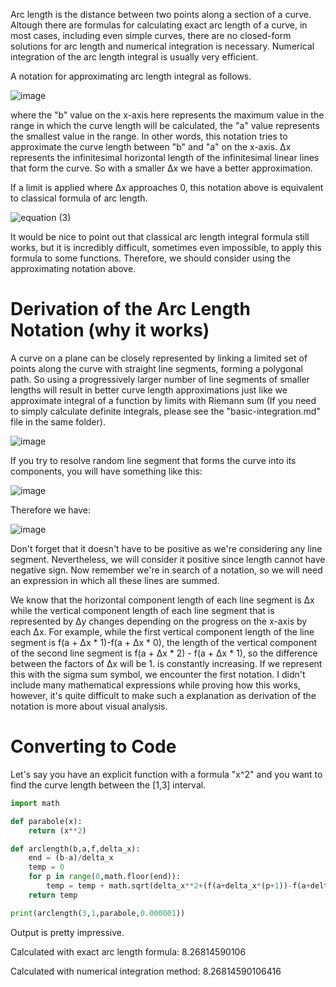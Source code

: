 Arc length is the distance between two points along a section of a curve. Altough there are formulas for calculating exact arc length of a curve, in most cases, including even simple curves, there are no closed-form solutions for arc length and numerical integration is necessary. Numerical integration of the arc length integral is usually very efficient.

A notation for approximating arc length integral as follows.

![image](https://github.com/user-attachments/assets/ab84e843-bedb-4632-84c7-9febdafc9add)


where the "b" value on the x-axis here represents the maximum value in the range in which the curve length will be calculated, the "a" value represents the smallest value in the range. In other words, this notation tries to approximate the curve length between "b" and "a" on the x-axis. Δx represents the infinitesimal horizontal length of the infinitesimal linear lines that form the curve. So with a smaller Δx we have a better approximation.

If a limit is applied where Δx approaches 0, this notation above is equivalent to classical formula of arc length.

![equation (3)](https://github.com/user-attachments/assets/8e8521d6-bce6-4421-855c-001eb13f6023)





It would be nice to point out that classical arc length integral formula still works, but it is incredibly difficult, sometimes even impossible, to apply this formula to some functions.
Therefore, we should consider using the approximating notation above.

# Derivation of the Arc Length Notation (why it works)
A curve on a plane can be closely represented by linking a limited set of points along the curve with straight line segments, forming a polygonal path.
So using a progressively larger number of line segments of smaller lengths will result in better curve length approximations just like we approximate integral of a function by limits with Riemann sum (If you need to simply calculate definite integrals, please see the "basic-integration.md" file in the same folder).

![image](https://github.com/user-attachments/assets/b8ea9b8a-c52e-4cef-b41a-27951cf72182)

If you try to resolve random line segment that forms the curve into its components, you will have something like this:

![image](https://github.com/user-attachments/assets/248e22c9-816b-4a83-87e2-3d9ad5e3ffd6)

Therefore we have:

![image](https://github.com/user-attachments/assets/3364facc-21aa-4e0c-a5c4-c5ff4fbcf218)


Don't forget that it doesn't have to be positive as we're considering any line segment. Nevertheless, we will consider it positive since length cannot have negative sign.
Now remember we're in search of a notation, so we will need an expression in which all these lines are summed.

We know that the horizontal component length of each line segment is Δx while the vertical component length of each line segment that is represented by Δy changes depending on the progress on the x-axis by each Δx. For example, while the first vertical component length of the line segment is f(a + Δx * 1)-f(a + Δx * 0), the length of the vertical component of the second line segment is f(a + Δx * 2) - f(a + Δx * 1), so the difference between the factors of Δx will be 1. is constantly increasing. If we represent this with the sigma sum symbol, we encounter the first notation. I didn't include many mathematical expressions while proving how this works, however, it's quite difficult to make such a explanation as derivation of the notation is more about visual analysis.

# Converting to Code
Let's say you have an explicit function with a formula "x^2" and you want to find the curve length between the [1,3] interval.
```python
import math

def parabole(x):
	return (x**2)

def arclength(b,a,f,delta_x):
	end = (b-a)/delta_x
	temp = 0
	for p in range(0,math.floor(end)):
		temp = temp + math.sqrt(delta_x**2+(f(a+delta_x*(p+1))-f(a+delta_x*p))**2)
	return temp

print(arclength(3,1,parabole,0.000001)) 
```
Output is pretty impressive.

Calculated with exact arc length formula:     8.26814590106 

Calculated with numerical integration method: 8.26814590106416

